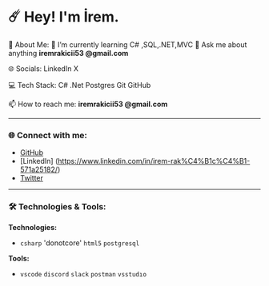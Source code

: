 # ☄️ Hey! I'm İrem.
💫 About Me:
🌱 I’m currently learning C# ,SQL,.NET,MVC 
💬 Ask me about anything **iremrakicii53 @gmail.com**

🌐 Socials:
LinkedIn X

💻 Tech Stack:
C# .Net Postgres Git GitHub

📫 How to reach me: **iremrakicii53 @gmail.com**

---

### 🌐 Connect with me:
- [GitHub](https://github.com/iremrakicii)
- [LinkedIn] (https://www.linkedin.com/in/irem-rak%C4%B1c%C4%B1-571a25182/)
- [Twitter](https://twitter.com/iremrakici)

---

### 🛠️ Technologies & Tools:
**Technologies:**  
-   `csharp` 'donotcore'  `html5`  `postgresql`

**Tools:**  
- `vscode` `discord` `slack`  `postman`   `vsstudıo` 


